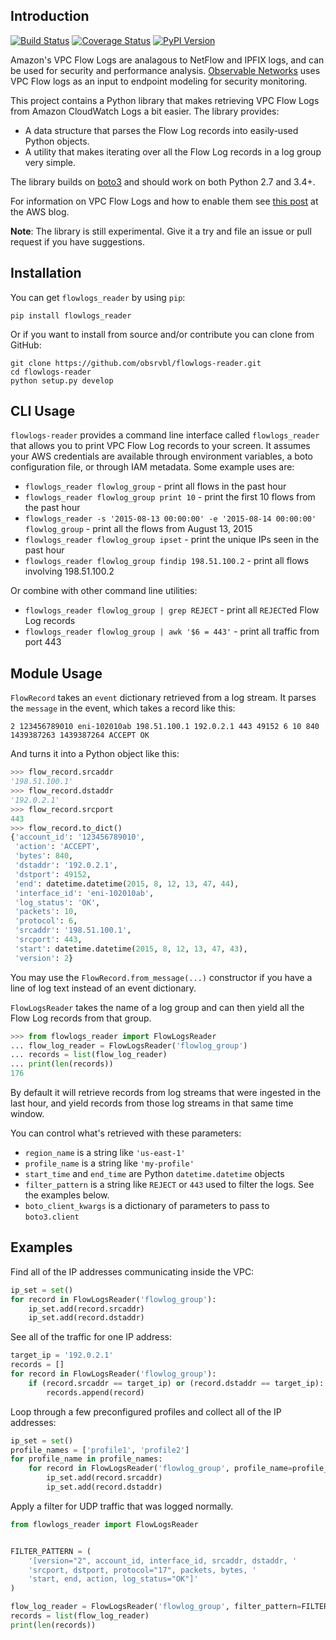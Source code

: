 ## Introduction

[![Build Status](https://travis-ci.org/obsrvbl/flowlogs-reader.svg?branch=master)](https://travis-ci.org/obsrvbl/flowlogs-reader)
[![Coverage Status](https://coveralls.io/repos/obsrvbl/flowlogs-reader/badge.svg?branch=master&service=github)](https://coveralls.io/github/obsrvbl/flowlogs-reader?branch=master)
[![PyPI Version](https://img.shields.io/pypi/v/flowlogs_reader.svg)](https://pypi.python.org/pypi/flowlogs_reader)

Amazon's VPC Flow Logs are analagous to NetFlow and IPFIX logs, and can be used for security and performance analysis. [Observable Networks](https://observable.net) uses VPC Flow logs as an input to endpoint modeling for security monitoring.

This project contains a Python library that makes retrieving VPC Flow Logs from Amazon CloudWatch Logs a bit easier. The library provides:

* A data structure that parses the Flow Log records into easily-used Python objects.
* A utility that makes iterating over all the Flow Log records in a log group very simple.

The library builds on [boto3](https://github.com/boto/boto3) and should work on both Python 2.7 and 3.4+.

For information on VPC Flow Logs and how to enable them see [this post](https://aws.amazon.com/blogs/aws/vpc-flow-logs-log-and-view-network-traffic-flows/) at the AWS blog.

__Note__: The library is still experimental. Give it a try and file an issue or pull request if you have suggestions.

## Installation

You can get `flowlogs_reader` by using `pip`:

```
pip install flowlogs_reader
```

Or if you want to install from source and/or contribute you can clone from GitHub:

```
git clone https://github.com/obsrvbl/flowlogs-reader.git
cd flowlogs-reader
python setup.py develop
```

## CLI Usage

`flowlogs-reader` provides a command line interface called `flowlogs_reader` that allows you to print VPC Flow Log records to your screen. It assumes your AWS credentials are available through environment variables, a boto configuration file, or through IAM metadata. Some example uses are:

* `flowlogs_reader flowlog_group` - print all flows in the past hour
* `flowlogs_reader flowlog_group print 10` - print the first 10 flows from the past hour
* `flowlogs_reader -s '2015-08-13 00:00:00' -e '2015-08-14 00:00:00' flowlog_group` - print all the flows from August 13, 2015
* `flowlogs_reader flowlog_group ipset` - print the unique IPs seen in the past hour
* `flowlogs_reader flowlog_group findip 198.51.100.2` - print all flows involving 198.51.100.2

Or combine with other command line utilities:

* `flowlogs_reader flowlog_group | grep REJECT` - print all `REJECT`ed Flow Log records
* `flowlogs_reader flowlog_group | awk '$6 = 443'` - print all traffic from port 443

## Module Usage

`FlowRecord` takes an `event` dictionary retrieved from a log stream. It parses the `message` in the event, which takes a record like this:

```
2 123456789010 eni-102010ab 198.51.100.1 192.0.2.1 443 49152 6 10 840 1439387263 1439387264 ACCEPT OK
```

And turns it into a Python object like this:

```python
>>> flow_record.srcaddr
'198.51.100.1'
>>> flow_record.dstaddr
'192.0.2.1'
>>> flow_record.srcport
443
>>> flow_record.to_dict()
{'account_id': '123456789010',
 'action': 'ACCEPT',
 'bytes': 840,
 'dstaddr': '192.0.2.1',
 'dstport': 49152,
 'end': datetime.datetime(2015, 8, 12, 13, 47, 44),
 'interface_id': 'eni-102010ab',
 'log_status': 'OK',
 'packets': 10,
 'protocol': 6,
 'srcaddr': '198.51.100.1',
 'srcport': 443,
 'start': datetime.datetime(2015, 8, 12, 13, 47, 43),
 'version': 2}
```

You may use the `FlowRecord.from_message(...)` constructor if you have a line of log text instead of an event dictionary.

`FlowLogsReader` takes the name of a log group and can then yield all the Flow Log records from that group.

```python
>>> from flowlogs_reader import FlowLogsReader
... flow_log_reader = FlowLogsReader('flowlog_group')
... records = list(flow_log_reader)
... print(len(records))
176
```

By default it will retrieve records from log streams that were ingested in the last hour, and yield records from those log streams in that same time window.

You can control what's retrieved with these parameters:
* `region_name` is a string like `'us-east-1'`
* `profile_name` is a string like `'my-profile'`
* `start_time` and `end_time` are Python `datetime.datetime` objects
* `filter_pattern` is a string like `REJECT` or `443` used to filter the logs. See the examples below.
* `boto_client_kwargs` is a dictionary of parameters to pass to `boto3.client`

## Examples

Find all of the IP addresses communicating inside the VPC:

```python
ip_set = set()
for record in FlowLogsReader('flowlog_group'):
    ip_set.add(record.srcaddr)
    ip_set.add(record.dstaddr)
```

See all of the traffic for one IP address:

```python
target_ip = '192.0.2.1'
records = []
for record in FlowLogsReader('flowlog_group'):
    if (record.srcaddr == target_ip) or (record.dstaddr == target_ip):
        records.append(record)
```

Loop through a few preconfigured profiles and collect all of the IP addresses:

```python
ip_set = set()
profile_names = ['profile1', 'profile2']
for profile_name in profile_names:
    for record in FlowLogsReader('flowlog_group', profile_name=profile_name):
        ip_set.add(record.srcaddr)
        ip_set.add(record.dstaddr)
```

Apply a filter for UDP traffic that was logged normally.

```python
from flowlogs_reader import FlowLogsReader


FILTER_PATTERN = (
    '[version="2", account_id, interface_id, srcaddr, dstaddr, '
    'srcport, dstport, protocol="17", packets, bytes, '
    'start, end, action, log_status="OK"]'
)

flow_log_reader = FlowLogsReader('flowlog_group', filter_pattern=FILTER_PATTERN)
records = list(flow_log_reader)
print(len(records))
```
